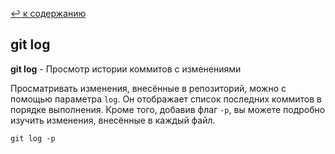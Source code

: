 [:leftwards_arrow_with_hook: к содержанию](./readme.md) 


## git log

**git log** - Просмотр истории коммитов с изменениями

Просматривать изменения, внесённые в репозиторий, можно с помощью параметра ```log```. Он отображает список последних коммитов в порядке выполнения. Кроме того, добавив флаг ```-p```, вы можете подробно изучить изменения, внесённые в каждый файл.

```mash=
git log -p
```


